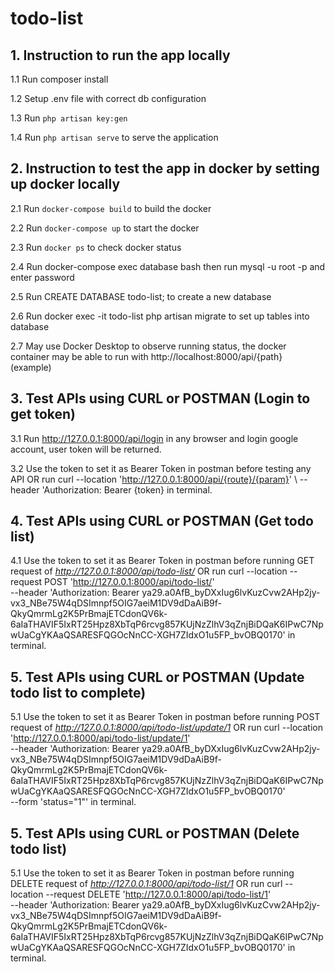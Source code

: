 # todo-list
## 1. Instruction to run the app locally
1.1 Run composer install

1.2 Setup .env file with correct db configuration

1.3 Run ```php artisan key:gen```
    
1.4 Run ```php artisan serve``` to serve the application
    
## 2. Instruction to test the app in docker by setting up docker locally
2.1 Run ```docker-compose build``` to build the docker
    
2.2 Run ```docker-compose up``` to start the docker
    
2.3 Run ```docker ps``` to check docker status
    
2.4 Run docker-compose exec database bash then run mysql -u root -p and enter password
    
2.5 Run CREATE DATABASE todo-list; to create a new database
    
2.6 Run docker exec -it todo-list php artisan migrate to set up tables into database
    
2.7 May use Docker Desktop to observe running status, the docker container may be able to run with http://localhost:8000/api/{path} (example) 

## 3. Test APIs using CURL or POSTMAN (Login to get token)
3.1 Run http://127.0.0.1:8000/api/login in any browser and login google account, user token will be returned.

3.2 Use the token to set it as Bearer Token in postman before testing any API OR run curl --location 'http://127.0.0.1:8000/api/{route}/{param}' \ --header 'Authorization: Bearer {token} in terminal.

## 4. Test APIs using CURL or POSTMAN (Get todo list)
4.1 Use the token to set it as Bearer Token in postman before running GET request of *http://127.0.0.1:8000/api/todo-list/* OR run curl --location --request POST 'http://127.0.0.1:8000/api/todo-list/' \
--header 'Authorization: Bearer ya29.a0AfB_byDXxIug6lvKuzCvw2AHp2jy-vx3_NBe75W4qDSImnpf5OIG7aeiM1DV9dDaAiB9f-QkyQmrmLg2K5PrBmajETCdonQV6k-6aIaTHAVIF5IxRT25Hpz8XbTqP6rcvg857KUjNzZlhV3qZnjBiDQaK6IPwC7NpwUaCgYKAaQSARESFQGOcNnCC-XGH7ZIdxO1u5FP_bvOBQ0170' in terminal.

## 5. Test APIs using CURL or POSTMAN (Update todo list to complete)
5.1 Use the token to set it as Bearer Token in postman before running POST request of *http://127.0.0.1:8000/api/todo-list/update/1* OR run curl --location 'http://127.0.0.1:8000/api/todo-list/update/1' \
--header 'Authorization: Bearer ya29.a0AfB_byDXxIug6lvKuzCvw2AHp2jy-vx3_NBe75W4qDSImnpf5OIG7aeiM1DV9dDaAiB9f-QkyQmrmLg2K5PrBmajETCdonQV6k-6aIaTHAVIF5IxRT25Hpz8XbTqP6rcvg857KUjNzZlhV3qZnjBiDQaK6IPwC7NpwUaCgYKAaQSARESFQGOcNnCC-XGH7ZIdxO1u5FP_bvOBQ0170' \
--form 'status="1"' in terminal.

## 5. Test APIs using CURL or POSTMAN (Delete todo list)
5.1 Use the token to set it as Bearer Token in postman before running DELETE request of *http://127.0.0.1:8000/api/todo-list/1* OR run curl --location --request DELETE 'http://127.0.0.1:8000/api/todo-list/1' \
--header 'Authorization: Bearer ya29.a0AfB_byDXxIug6lvKuzCvw2AHp2jy-vx3_NBe75W4qDSImnpf5OIG7aeiM1DV9dDaAiB9f-QkyQmrmLg2K5PrBmajETCdonQV6k-6aIaTHAVIF5IxRT25Hpz8XbTqP6rcvg857KUjNzZlhV3qZnjBiDQaK6IPwC7NpwUaCgYKAaQSARESFQGOcNnCC-XGH7ZIdxO1u5FP_bvOBQ0170' in terminal.
    
